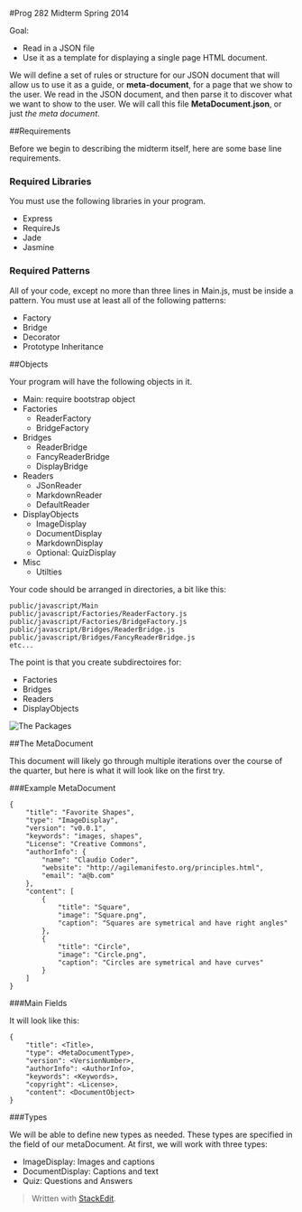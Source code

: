 #Prog 282 Midterm Spring 2014

Goal:

- Read in a JSON file
- Use it as a template for displaying a single page HTML document.
 
We will define a set of rules or structure for our JSON document that will allow us to use it as a guide, or **meta-document**, for a page that we show to the user. We read in the JSON document, and then parse it to discover what we want to show to the user. We will call this file **MetaDocument.json**, or just *the meta document*.

##Requirements

Before we begin to describing the midterm itself, here are some base line requirements.

### Required Libraries

You must use the following libraries in your program.

- Express
- RequireJs
- Jade
- Jasmine

### Required Patterns

All of your code, except no more than three lines in Main.js, must be inside a pattern. You must use at least all of the following patterns:

- Factory
- Bridge
- Decorator
- Prototype Inheritance

##Objects

Your program will have the following objects in it. 

- Main: require bootstrap object
- Factories
    - ReaderFactory
    - BridgeFactory
- Bridges 
    - ReaderBridge
    - FancyReaderBridge
    - DisplayBridge
- Readers
    - JSonReader
    - MarkdownReader
    - DefaultReader
- DisplayObjects
    - ImageDisplay
    - DocumentDisplay 
    - MarkdownDisplay
    - Optional: QuizDisplay
- Misc
    - Utilties

Your code should be arranged in directories, a bit like this:

    public/javascript/Main
    public/javascript/Factories/ReaderFactory.js
    public/javascript/Factories/BridgeFactory.js
    public/javascript/Bridges/ReaderBridge.js
    public/javascript/Bridges/FancyReaderBridge.js
    etc...

The point is that you create subdirectoires for:

- Factories
- Bridges
- Readers
- DisplayObjects

![The Packages](http://www.elvenware.com/charlie/books/CloudNotes/Images/Midterm01.png)

##The MetaDocument

This document will likely go through multiple iterations over the course of the quarter, but here is what it will look like on the first try.

###Example MetaDocument

    {
        "title": "Favorite Shapes",
        "type": "ImageDisplay",
        "version": "v0.0.1",
        "keywords": "images, shapes",
        "License": "Creative Commons",
        "authorInfo": {
            "name": "Claudio Coder",
            "website": "http://agilemanifesto.org/principles.html",
            "email": "a@b.com"
        },
        "content": [
            {
                "title": "Square",
                "image": "Square.png",
                "caption": "Squares are symetrical and have right angles"
            },
            {
                "title": "Circle",
                "image": "Circle.png",
                "caption": "Circles are symetrical and have curves"
            }
        ]
    }

###Main Fields

It will look like this:

    {
        "title": <Title>,
        "type": <MetaDocumentType>,
        "version": <VersionNumber>,
        "authorInfo": <AuthorInfo>,
        "keywords": <Keywords>,
        "copyright": <License>,
        "content": <DocumentObject>
    }

###Types

We will be able to define new types as needed. These types are specified in the **<type>** field of our metaDocument. At first, we will work with three types:

- ImageDisplay: Images and captions
- DocumentDisplay: Captions and text
- Quiz: Questions and Answers









> Written with [StackEdit](https://stackedit.io/).